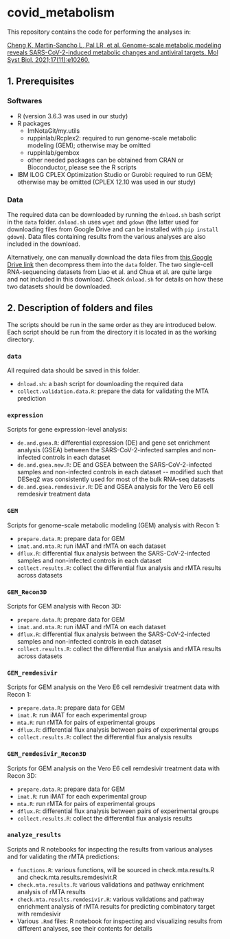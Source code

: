 # covid_metabolism

This repository contains the code for performing the analyses in:

[Cheng K, Martin-Sancho L, Pal LR, et al. Genome-scale metabolic modeling reveals SARS-CoV-2-induced metabolic changes and antiviral targets. Mol Syst Biol. 2021;17(11):e10260.](https://www.embopress.org/doi/full/10.15252/msb.202110260)

## 1. Prerequisites

### Softwares

* R (version 3.6.3 was used in our study)
* R packages
  - ImNotaGit/my.utils
  - ruppinlab/Rcplex2: required to run genome-scale metabolic modeling (GEM); otherwise may be omitted
  - ruppinlab/gembox
  - other needed packages can be obtained from CRAN or Bioconductor, please see the R scripts
* IBM ILOG CPLEX Optimization Studio or Gurobi: required to run GEM; otherwise may be omitted (CPLEX 12.10 was used in our study)

### Data

The required data can be downloaded by running the `dnload.sh` bash script in the `data` folder. `dnload.sh` uses `wget` and `gdown` (the latter used for downloading files from Google Drive and can be installed with `pip install gdown`). Data files containing results from the various analyses are also included in the download.

Alternatively, one can manually download the data files from [this Google Drive link](https://drive.google.com/file/d/1bVPCQlDR3G8TTMx09jkN3IuGwzq9n9hi/view?usp=sharing) then decompress them into the `data` folder. The two single-cell RNA-sequencing datasets from Liao et al. and Chua et al. are quite large and not included in this download. Check `dnload.sh` for details on how these two datasets should be downloaded.

## 2. Description of folders and files

The scripts should be run in the same order as they are introduced below. Each script should be run from the directory it is located in as the working directory.

### `data`

All required data should be saved in this folder.

* `dnload.sh`: a bash script for downloading the required data
* `collect.validation.data.R`: prepare the data for validating the MTA prediction

### `expression`

Scripts for gene expression-level analysis: 

* `de.and.gsea.R`: differential expression (DE) and gene set enrichment analysis (GSEA) between the SARS-CoV-2-infected samples and non-infected controls in each dataset 
* `de.and.gsea.new.R`: DE and GSEA between the SARS-CoV-2-infected samples and non-infected controls in each dataset -- modified such that DESeq2 was consistently used for most of the bulk RNA-seq datasets
* `de.and.gsea.remdesivir.R`: DE and GSEA analysis for the Vero E6 cell remdesivir treatment data

### `GEM`

Scripts for genome-scale metabolic modeling (GEM) analysis with Recon 1:

* `prepare.data.R`: prepare data for GEM
* `imat.and.mta.R`: run iMAT and rMTA on each dataset
* `dflux.R`: differential flux analysis between the SARS-CoV-2-infected samples and non-infected controls in each dataset 
* `collect.results.R`: collect the differential flux analysis and rMTA results across datasets

### `GEM_Recon3D`

Scripts for GEM analysis with Recon 3D:

* `prepare.data.R`: prepare data for GEM
* `imat.and.mta.R`: run iMAT and rMTA on each dataset
* `dflux.R`: differential flux analysis between the SARS-CoV-2-infected samples and non-infected controls in each dataset 
* `collect.results.R`: collect the differential flux analysis and rMTA results across datasets

### `GEM_remdesivir`

Scripts for GEM analysis on the Vero E6 cell remdesivir treatment data with Recon 1:

* `prepare.data.R`: prepare data for GEM
* `imat.R`: run iMAT for each experimental group
* `mta.R`: run rMTA for pairs of experimental groups
* `dflux.R`: differential flux analysis between pairs of experimental groups
* `collect.results.R`: collect the differential flux analysis results

### `GEM_remdesivir_Recon3D`

Scripts for GEM analysis on the Vero E6 cell remdesivir treatment data with Recon 3D:

* `prepare.data.R`: prepare data for GEM
* `imat.R`: run iMAT for each experimental group
* `mta.R`: run rMTA for pairs of experimental groups
* `dflux.R`: differential flux analysis between pairs of experimental groups
* `collect.results.R`: collect the differential flux analysis results

### `analyze_results`

Scripts and R notebooks for inspecting the results from various analyses and for validating the rMTA predictions:

* `functions.R`: various functions, will be sourced in check.mta.results.R and check.mta.results.remdesivir.R
* `check.mta.results.R`: various validations and pathway enrichment analysis of rMTA results
* `check.mta.results.remdesivir.R`: various validations and pathway enrichment analysis of rMTA results for predicting combinatory target with remdesivir
* Various `.Rmd` files: R notebook for inspecting and visualizing results from different analyses, see their contents for details

